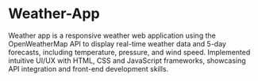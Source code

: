 # Weather-App
Weather app is a responsive weather web application using the OpenWeatherMap API to display real-time weather data and 5-day forecasts, including temperature, pressure, and wind speed. Implemented intuitive UI/UX with HTML, CSS and JavaScript frameworks, showcasing API integration and front-end development skills.
